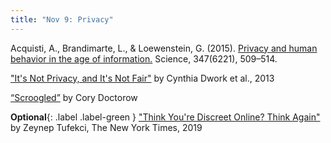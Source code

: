 ```yaml
---
title: "Nov 9: Privacy"
---
```


Acquisti, A., Brandimarte, L., & Loewenstein, G. (2015). [Privacy and human behavior in the age of information.](https://science.sciencemag.org/content/347/6221/509) Science, 347(6221), 509–514. 

["It's Not Privacy, and It's Not Fair"](https://drive.google.com/file/d/1RJCULx4ZMGU6OrJejz8NqQEMcisxv9g2/view?usp=sharing) by Cynthia Dwork et al., 2013 

[“Scroogled”](https://drive.google.com/file/d/1AZmRA7qVZ47oYd_q54W-q3O0nEX0Zh57/view?usp=sharing) by Cory Doctorow 

**Optional**{: .label .label-green } ["Think You're Discreet Online? Think Again"](https://www.nytimes.com/2019/04/21/opinion/computational-inference.html) by Zeynep Tufekci, The New York Times, 2019 

